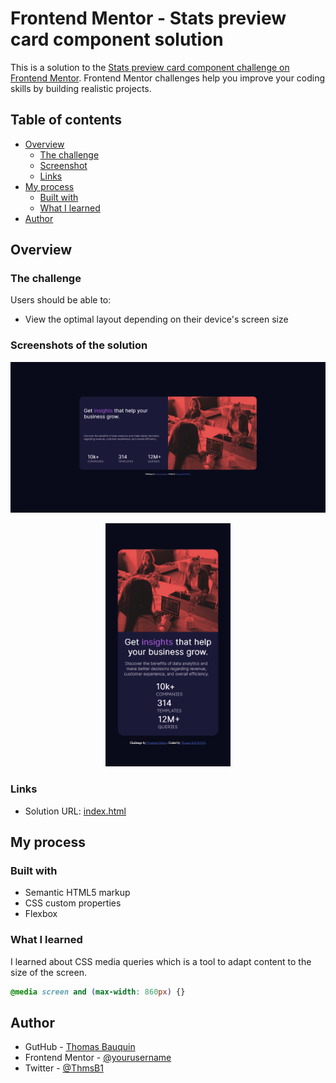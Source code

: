 # Frontend Mentor - Stats preview card component solution

This is a solution to the [Stats preview card component challenge on Frontend Mentor](https://www.frontendmentor.io/challenges/stats-preview-card-component-8JqbgoU62). Frontend Mentor challenges help you improve your coding skills by building realistic projects. 

## Table of contents

- [Overview](#overview)
  - [The challenge](#the-challenge)
  - [Screenshot](#screenshot)
  - [Links](#links)
- [My process](#my-process)
  - [Built with](#built-with)
  - [What I learned](#what-i-learned)
- [Author](#author)

## Overview

### The challenge

Users should be able to:

- View the optimal layout depending on their device's screen size

### Screenshots of the solution

![](./images/Screen1.png)
<p align="center">
<img src="./images/Screen2.png" alt="drawing" width="200"/>
</p>

### Links

- Solution URL: [index.html](./index.html)

## My process

### Built with

- Semantic HTML5 markup
- CSS custom properties
- Flexbox

### What I learned

I learned about CSS media queries which is a tool to adapt content to the size of the screen.

```css
@media screen and (max-width: 860px) {}
```
## Author

- GutHub - [Thomas Bauquin](https://www.github.com/tbauquin)
- Frontend Mentor - [@yourusername](https://www.frontendmentor.io/profile/yourusername)
- Twitter - [@ThmsB1](https://www.twitter.com/ThmsB1)

